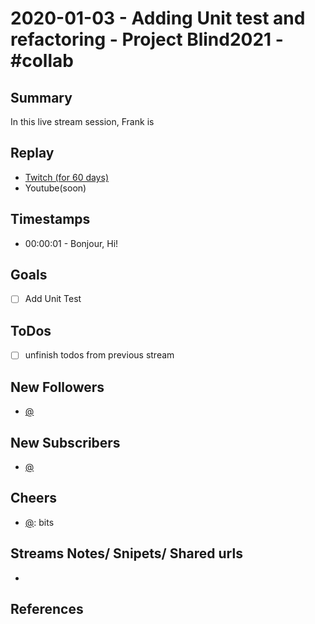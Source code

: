 
# 2020-01-03 - Adding Unit test and refactoring - Project Blind2021 - #collab

Summary
-------

In this live stream session, Frank is 

Replay
------

- [Twitch (for 60 days)](https://www.twitch.tv/videos/530269968)
- Youtube(soon)


Timestamps
--------

- 00:00:01 - Bonjour, Hi!


Goals
-----

- [ ] Add Unit Test



ToDos
-----
- [ ] unfinish todos from previous stream


New Followers
-------------

- [@](https://www.twitch.tv/)


New Subscribers
---------------

- [@](https://www.twitch.tv/)



Cheers
------

- [@](https://www.twitch.tv/):  bits



Streams Notes/ Snipets/ Shared urls
-----------------------------------

- 


References
----------

